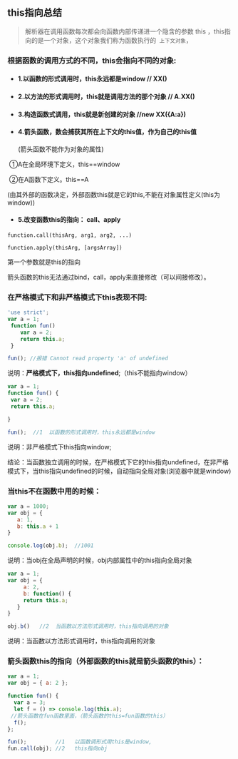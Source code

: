 ## this指向总结

> 解析器在调用函数每次都会向函数内部传递进一个隐含的参数 this ，this指向的是一个对象，这个对象我们称为函数执行的` 上下文对象`，

### 根据函数的调用方式的不同，this会指向不同的对象:

- #### 1.以函数的形式调用时，this永远都是window     // XX()  

- #### 2.以方法的形式调用时，this就是调用方法的那个对象 //  A.XX()

- #### 3.构造函数式调用，this就是新创建的对象      //new XX({A:a})  

- #### 4.箭头函数，数会捕获其所在上下文的this值，作为自己的this值

  (箭头函数不能作为对象的属性)

​             ①A在全局环境下定义，this==window

​             ②在A函数下定义。this==A

(由其外部的函数决定，外部函数this就是它的this,不能在对象属性定义(this为window))

- #### 5.改变函数this的指向：  call、apply

 ```
function.call(thisArg, arg1, arg2, ...)

function.apply(thisArg, [argsArray])
 ```

  第一个参数就是this的指向

  箭头函数的this无法通过bind，call，apply来直接修改（可以间接修改）。

### 在严格模式下和非严格模式下this表现不同:

```javascript
'use strict'; 
var a = 1;
 function fun() 
    var a = 2; 
    return this.a; 
 }

fun(); //报错 Cannot read property 'a' of undefined
```

 说明：**严格模式下，this指向undefined**;（this不能指向window）

 ```javascript
var a = 1; 
function fun() {
  var a = 2;
  return this.a;

 }

fun();  //1  以函数的形式调用时，this永远都是window 
 ```

说明：非严格模式下this指向window;

结论：当函数独立调用的时候，在严格模式下它的this指向undefined，在非严格模式下，当this指向undefined的时候，自动指向全局对象(浏览器中就是window)

 

### 当this不在函数中用的时候：

```javascript
var a = 1000; 
var obj = {
   a: 1, 
   b: this.a + 1 
}

console.log(obj.b);  //1001
```

说明：当obj在全局声明的时候，obj内部属性中的this指向全局对象

```javascript
var a = 1; 
var obj = {
     a: 2,
     b: function() {
     return this.a;
   } 
}

obj.b()   //2  当函数以方法形式调用时，this指向调用的对象
```

说明：当函数以方法形式调用时，this指向调用的对象

 

### 箭头函数this的指向（外部函数的this就是箭头函数的this）：

```javascript
var a = 1;
var obj = { a: 2 }; 

function fun() {
  var a = 3; 
  let f = () => console.log(this.a);
 //箭头函数在fun函数里面，（箭头函数的this=fun函数的this）
  f(); 
}; 

fun();         //1   以函数调形式用this是window,
fun.call(obj); //2   this指向obj
```

